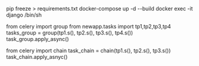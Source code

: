 pip freeze > requirements.txt
docker-compose up -d --build
docker exec -it django /bin/sh

from celery import group
from newapp.tasks import tp1,tp2,tp3,tp4
tasks_group = group(tp1.s(), tp2.s(), tp3.s(), tp4.s())
task_group.apply_async()

from celery import chain
task_chain = chain(tp1.s(), tp2.s(), tp3.s())
task_chain.apply_asnyc()
